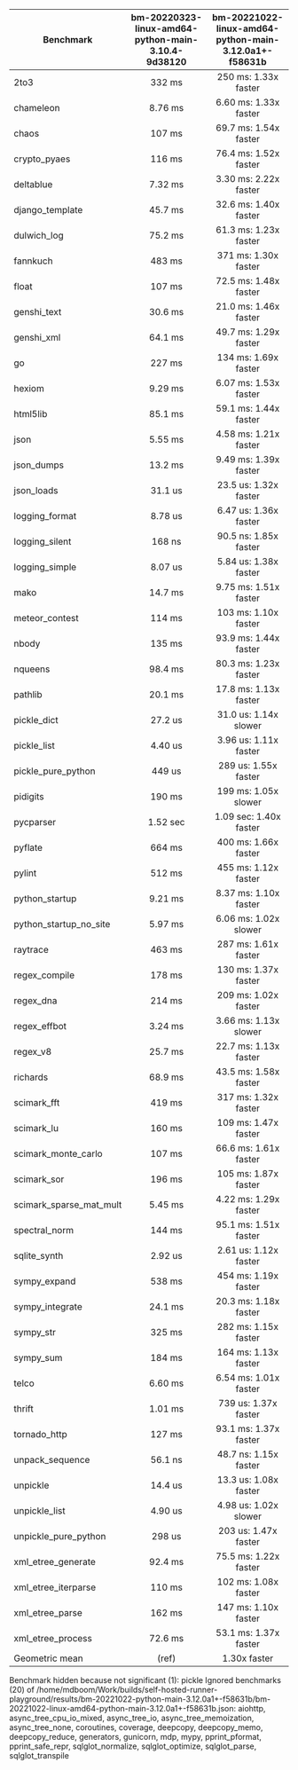 | Benchmark               | bm-20220323-linux-amd64-python-main-3.10.4-9d38120 | bm-20221022-linux-amd64-python-main-3.12.0a1+-f58631b |
|-------------------------|:--------------------------------------------------:|:-----------------------------------------------------:|
| 2to3                    | 332 ms                                             | 250 ms: 1.33x faster                                  |
| chameleon               | 8.76 ms                                            | 6.60 ms: 1.33x faster                                 |
| chaos                   | 107 ms                                             | 69.7 ms: 1.54x faster                                 |
| crypto_pyaes            | 116 ms                                             | 76.4 ms: 1.52x faster                                 |
| deltablue               | 7.32 ms                                            | 3.30 ms: 2.22x faster                                 |
| django_template         | 45.7 ms                                            | 32.6 ms: 1.40x faster                                 |
| dulwich_log             | 75.2 ms                                            | 61.3 ms: 1.23x faster                                 |
| fannkuch                | 483 ms                                             | 371 ms: 1.30x faster                                  |
| float                   | 107 ms                                             | 72.5 ms: 1.48x faster                                 |
| genshi_text             | 30.6 ms                                            | 21.0 ms: 1.46x faster                                 |
| genshi_xml              | 64.1 ms                                            | 49.7 ms: 1.29x faster                                 |
| go                      | 227 ms                                             | 134 ms: 1.69x faster                                  |
| hexiom                  | 9.29 ms                                            | 6.07 ms: 1.53x faster                                 |
| html5lib                | 85.1 ms                                            | 59.1 ms: 1.44x faster                                 |
| json                    | 5.55 ms                                            | 4.58 ms: 1.21x faster                                 |
| json_dumps              | 13.2 ms                                            | 9.49 ms: 1.39x faster                                 |
| json_loads              | 31.1 us                                            | 23.5 us: 1.32x faster                                 |
| logging_format          | 8.78 us                                            | 6.47 us: 1.36x faster                                 |
| logging_silent          | 168 ns                                             | 90.5 ns: 1.85x faster                                 |
| logging_simple          | 8.07 us                                            | 5.84 us: 1.38x faster                                 |
| mako                    | 14.7 ms                                            | 9.75 ms: 1.51x faster                                 |
| meteor_contest          | 114 ms                                             | 103 ms: 1.10x faster                                  |
| nbody                   | 135 ms                                             | 93.9 ms: 1.44x faster                                 |
| nqueens                 | 98.4 ms                                            | 80.3 ms: 1.23x faster                                 |
| pathlib                 | 20.1 ms                                            | 17.8 ms: 1.13x faster                                 |
| pickle_dict             | 27.2 us                                            | 31.0 us: 1.14x slower                                 |
| pickle_list             | 4.40 us                                            | 3.96 us: 1.11x faster                                 |
| pickle_pure_python      | 449 us                                             | 289 us: 1.55x faster                                  |
| pidigits                | 190 ms                                             | 199 ms: 1.05x slower                                  |
| pycparser               | 1.52 sec                                           | 1.09 sec: 1.40x faster                                |
| pyflate                 | 664 ms                                             | 400 ms: 1.66x faster                                  |
| pylint                  | 512 ms                                             | 455 ms: 1.12x faster                                  |
| python_startup          | 9.21 ms                                            | 8.37 ms: 1.10x faster                                 |
| python_startup_no_site  | 5.97 ms                                            | 6.06 ms: 1.02x slower                                 |
| raytrace                | 463 ms                                             | 287 ms: 1.61x faster                                  |
| regex_compile           | 178 ms                                             | 130 ms: 1.37x faster                                  |
| regex_dna               | 214 ms                                             | 209 ms: 1.02x faster                                  |
| regex_effbot            | 3.24 ms                                            | 3.66 ms: 1.13x slower                                 |
| regex_v8                | 25.7 ms                                            | 22.7 ms: 1.13x faster                                 |
| richards                | 68.9 ms                                            | 43.5 ms: 1.58x faster                                 |
| scimark_fft             | 419 ms                                             | 317 ms: 1.32x faster                                  |
| scimark_lu              | 160 ms                                             | 109 ms: 1.47x faster                                  |
| scimark_monte_carlo     | 107 ms                                             | 66.6 ms: 1.61x faster                                 |
| scimark_sor             | 196 ms                                             | 105 ms: 1.87x faster                                  |
| scimark_sparse_mat_mult | 5.45 ms                                            | 4.22 ms: 1.29x faster                                 |
| spectral_norm           | 144 ms                                             | 95.1 ms: 1.51x faster                                 |
| sqlite_synth            | 2.92 us                                            | 2.61 us: 1.12x faster                                 |
| sympy_expand            | 538 ms                                             | 454 ms: 1.19x faster                                  |
| sympy_integrate         | 24.1 ms                                            | 20.3 ms: 1.18x faster                                 |
| sympy_str               | 325 ms                                             | 282 ms: 1.15x faster                                  |
| sympy_sum               | 184 ms                                             | 164 ms: 1.13x faster                                  |
| telco                   | 6.60 ms                                            | 6.54 ms: 1.01x faster                                 |
| thrift                  | 1.01 ms                                            | 739 us: 1.37x faster                                  |
| tornado_http            | 127 ms                                             | 93.1 ms: 1.37x faster                                 |
| unpack_sequence         | 56.1 ns                                            | 48.7 ns: 1.15x faster                                 |
| unpickle                | 14.4 us                                            | 13.3 us: 1.08x faster                                 |
| unpickle_list           | 4.90 us                                            | 4.98 us: 1.02x slower                                 |
| unpickle_pure_python    | 298 us                                             | 203 us: 1.47x faster                                  |
| xml_etree_generate      | 92.4 ms                                            | 75.5 ms: 1.22x faster                                 |
| xml_etree_iterparse     | 110 ms                                             | 102 ms: 1.08x faster                                  |
| xml_etree_parse         | 162 ms                                             | 147 ms: 1.10x faster                                  |
| xml_etree_process       | 72.6 ms                                            | 53.1 ms: 1.37x faster                                 |
| Geometric mean          | (ref)                                              | 1.30x faster                                          |

Benchmark hidden because not significant (1): pickle
Ignored benchmarks (20) of /home/mdboom/Work/builds/self-hosted-runner-playground/results/bm-20221022-python-main-3.12.0a1+-f58631b/bm-20221022-linux-amd64-python-main-3.12.0a1+-f58631b.json: aiohttp, async_tree_cpu_io_mixed, async_tree_io, async_tree_memoization, async_tree_none, coroutines, coverage, deepcopy, deepcopy_memo, deepcopy_reduce, generators, gunicorn, mdp, mypy, pprint_pformat, pprint_safe_repr, sqlglot_normalize, sqlglot_optimize, sqlglot_parse, sqlglot_transpile

